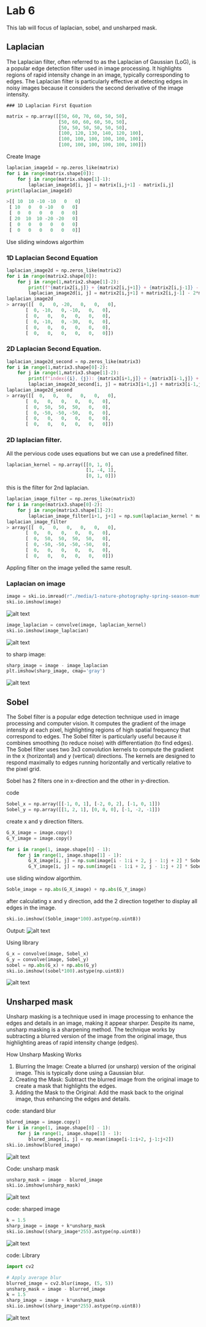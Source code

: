 # Lab 6
This lab will focus of laplacian, sobel, and unsharped mask.

## Laplacian
The Laplacian filter, often referred to as the Laplacian of Gaussian (LoG), is a popular edge detection filter used in image processing. It highlights regions of rapid intensity change in an image, typically corresponding to edges. The Laplacian filter is particularly effective at detecting edges in noisy images because it considers the second derivative of the image intensity.

    ### 1D Laplacian First Equation
```python
matrix = np.array([[50, 60, 70, 60, 50, 50],
                   [50, 60, 60, 60, 50, 50],
                   [50, 50, 50, 50, 50, 50],
                   [100, 120, 130, 140, 120, 100],
                   [100, 100, 100, 100, 100, 100],
                   [100, 100, 100, 100, 100, 100]])
```
Create Image

```python
laplacian_image1d = np.zeros_like(matrix)
for i in range(matrix.shape[0]):
    for j in range(matrix.shape[1]-1):
        laplacian_image1d[i, j] = matrix[i,j+1] - matrix[i,j]
print(laplacian_image1d)

>[[ 10  10 -10 -10   0   0]
 [ 10   0   0 -10   0   0]
 [  0   0   0   0   0   0]
 [ 20  10  10 -20 -20   0]
 [  0   0   0   0   0   0]
 [  0   0   0   0   0   0]]
```
Use sliding windows algorthim

### 1D Laplacian Second Equation

```python
laplacian_image2d = np.zeros_like(matrix2)
for i in range(matrix2.shape[0]):
    for j in range(1,matrix2.shape[1]-2):
        print(f"{matrix2[i,j]} + {matrix2[i,j+1]} + {matrix2[i,j-1]} - {2*matrix2[i,j]}")
        laplacian_image2d[i, j] = matrix2[i,j+1] + matrix2[i,j-1] - 2*matrix2[i,j]
laplacian_image2d
> array([[  0,   0, -20,   0,   0,   0],
       [  0, -10,   0, -10,   0,   0],
       [  0,   0,   0,   0,   0,   0],
       [  0, -10,   0, -30,   0,   0],
       [  0,   0,   0,   0,   0,   0],
       [  0,   0,   0,   0,   0,   0]])
```

### 2D Laplacian Second Equation.

```python
laplacian_image2d_second = np.zeros_like(matrix3)
for i in range(1,matrix3.shape[0]-2):
    for j in range(1,matrix3.shape[1]-2):
        print(f"index({i}, {j}): {matrix3[i+1,j]} + {matrix3[i-1,j]} + {matrix3[i,j+1]} + {matrix3[i,j-1]} - {4*matrix3[i,j]}")
        laplacian_image2d_second[i, j] = matrix3[i+1,j] + matrix3[i-1,j] + matrix3[i,j+1] + matrix3[i,j-1] - 4*matrix3[i,j]
laplacian_image2d_second
> array([[  0,   0,   0,   0,   0,   0],
       [  0,   0,   0,   0,   0,   0],
       [  0,  50,  50,  50,   0,   0],
       [  0, -50, -50, -50,   0,   0],
       [  0,   0,   0,   0,   0,   0],
       [  0,   0,   0,   0,   0,   0]])
```

### 2D laplacian filter.
All the pervious code uses equations but we can use a predefined filter.
```python
laplacian_kernel = np.array([[0, 1, 0],
                             [1, -4, 1],
                             [0, 1, 0]])
```
this is the filter for 2nd laplacian.
```python
laplacian_image_filter = np.zeros_like(matrix3)
for i in range(matrix3.shape[0]-2):
    for j in range(matrix3.shape[1]-2):
        laplacian_image_filter[i+1, j+1] = np.sum(laplacian_kernel * matrix3[i:i+3,j:j+3])
laplacian_image_filter
> array([[  0,   0,   0,   0,   0,   0],
       [  0,   0,   0,   0,   0,   0],
       [  0,  50,  50,  50,  50,   0],
       [  0, -50, -50, -50, -50,   0],
       [  0,   0,   0,   0,   0,   0],
       [  0,   0,   0,   0,   0,   0]])
```
Appling filter on the image yelled the same result.


### Laplacian on image

```python
image = ski.io.imread(r"./media/1-nature-photography-spring-season-mumtazshamsee.jpg",as_gray=True)
ski.io.imshow(image)
```
![alt text](image.png)
```python
image_laplacian = convolve(image, laplacian_kernel)
ski.io.imshow(image_laplacian)
```
![alt text](image-2.png)

to sharp image:
```python
sharp_image = image - image_laplacian
plt.imshow(sharp_image, cmap='gray')
```
![alt text](image-3.png)

## Sobel

The Sobel filter is a popular edge detection technique used in image processing and computer vision. It computes the gradient of the image intensity at each pixel, highlighting regions of high spatial frequency that correspond to edges. The Sobel filter is particularly useful because it combines smoothing (to reduce noise) with differentiation (to find edges). The Sobel filter uses two 3x3 convolution kernels to compute the gradient in the x (horizontal) and y (vertical) directions. The kernels are designed to respond maximally to edges running horizontally and vertically relative to the pixel grid.

Sobel has 2 filters one in x-direction and the other in y-direction.

code
```python
Sobel_x = np.array([[-1, 0, 1], [-2, 0, 2], [-1, 0, 1]])
Sobel_y = np.array([[1, 2, 1], [0, 0, 0], [-1, -2, -1]])
```
create x and y direction filters.

```python
G_X_image = image.copy()
G_Y_image = image.copy()

for i in range(1, image.shape[0] - 1):
    for j in range(1, image.shape[1] - 1):
        G_X_image[i, j] = np.sum(image[i - 1:i + 2, j - 1:j + 2] * Sobel_x)
        G_Y_image[i, j] = np.sum(image[i - 1:i + 2, j - 1:j + 2] * Sobel_y)
```
use sliding window algorthim.

```python
Soble_image = np.abs(G_X_image) + np.abs(G_Y_image)
```
after calculating x and y direction, add the 2 direction together to display all edges in the image.

```python
ski.io.imshow((Soble_image*100).astype(np.uint8))
```
Output:
![alt text](image-4.png)

Using library
```python
G_x = convolve(image, Sobel_x)
G_y = convolve(image, Sobel_y)
sobel = np.abs(G_x) + np.abs(G_y)
ski.io.imshow((sobel*100).astype(np.uint8))
```
![alt text](image-5.png)

## Unsharped mask

Unsharp masking is a technique used in image processing to enhance the edges and details in an image, making it appear sharper. Despite its name, unsharp masking is a sharpening method. The technique works by subtracting a blurred version of the image from the original image, thus highlighting areas of rapid intensity change (edges).

How Unsharp Masking Works
1. Blurring the Image: Create a blurred (or unsharp) version of the original image. This is typically done using a Gaussian blur.
2. Creating the Mask: Subtract the blurred image from the original image to create a mask that highlights the edges.
3. Adding the Mask to the Original: Add the mask back to the original image, thus enhancing the edges and details.

code: standard blur
```python
blured_image = image.copy()
for i in range(1, image.shape[0] - 1):
    for j in range(1, image.shape[1] - 1):
        blured_image[i, j] = np.mean(image[i-1:i+2, j-1:j+2])
ski.io.imshow(blured_image)
```
![alt text](image-6.png)

Code: unsharp mask 
```python
unsharp_mask = image - blured_image
ski.io.imshow(unsharp_mask)
```
![alt text](image-7.png)

code: sharped image
```python
k = 1.5
sharp_image = image + k*unsharp_mask
ski.io.imshow((sharp_image*255).astype(np.uint8))
```
![alt text](image-8.png)

code: Library
```python
import cv2

# Apply average blur
blurred_image = cv2.blur(image, (5, 5))
unsharp_mask = image - blurred_image
k = 1.5
sharp_image = image + k*unsharp_mask
ski.io.imshow((sharp_image*255).astype(np.uint8))
```
![alt text](image-9.png)